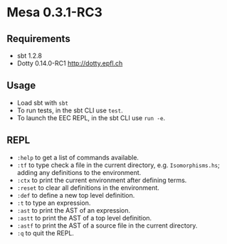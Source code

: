 # Mesa 0.3.1-RC3

## Requirements
* sbt 1.2.8
* Dotty 0.14.0-RC1 <http://dotty.epfl.ch>

## Usage

* Load sbt with `sbt`
* To run tests, in the sbt CLI use `test`.
* To launch the EEC REPL, in the sbt CLI use `run -e`.

## REPL
* `:help` to get a list of commands available.
* `:tf` to type check a file in the current directory, e.g. `Isomorphisms.hs`; adding any definitions to the environment.
* `:ctx` to print the current environment after defining terms.
* `:reset` to clear all definitions in the environment.
* `:def` to define a new top level definition.
* `:t` to type an expression.
* `:ast` to print the AST of an expression.
* `:astt` to print the AST of a top level definition.
* `:astf` to print the AST of a source file in the current directory.
* `:q` to quit the REPL.